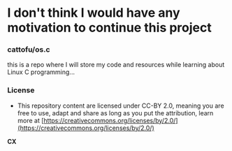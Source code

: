 # I don't think I would have any motivation to continue this project
### cattofu/os.c
this is a repo where I will store my code and resources while learning about Linux C programming...


### License
* This repository content are licensed under CC-BY 2.0, meaning you are free to use, adapt and share as long as you put the attribution, learn more at [https://creativecommons.org/licenses/by/2.0/](https://creativecommons.org/licenses/by/2.0/)

**CX**
